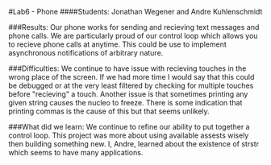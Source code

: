 #Lab6 - Phone
####Students: Jonathan Wegener and Andre Kuhlenschmidt

###Results: 
Our phone works for sending and recieving text messages and phone calls. We are particularly proud of our control
loop which allows you to recieve phone calls at anytime. This could be use to implement asynchronous notifications
of arbitrary nature. 

###Difficulties: 
We continue to have issue with recieving touches in the wrong place of the screen. If we had more time
I would say that this could be debugged or at the very least filtered by checking for multiple touches before "recieving"
a touch. Another issue is that sometimes printing any given string causes the nucleo to freeze. There is some indication
that printing commas is the cause of this but that seems unlikely.

###What did we learn: 
We continue to refine our ability to put together a control loop. This project was more about using
available assests wisely then building something new. I, Andre, learned about the existence of strstr which seems to have
many applications. 